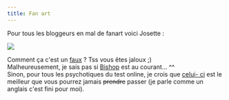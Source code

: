 ```yaml
---
title: Fan art
---
```


Pour tous les bloggeurs en mal de fanart voici Josette :

![](http://static.cyprio.net/wtf/old_pics/boobies.jpg)

Comment ça c'est un
[faux](http://www.vboogieman.com/boobies.php?text=caca%0a%0dprout) ? Tss vous
êtes jaloux ;)  
Malheureusement, je sais pas si [Bishop](http://www.zebishop.com) est au
courant... ^^  
Sinon, pour tous les psychotiques du test online, je crois que [celui-
ci](http://www.annexftp.com/~xbreed/funny/quizzzz.htm) est le meilleur que
vous pourrez jamais <s>prendre</s> passer (je parle comme un anglais c'est
fini pour moi).

